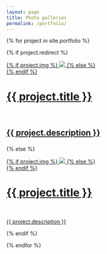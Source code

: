 ```yaml
---
layout: page
title: Photo galleries
permalink: /portfolio/
---
```


{% for project in site.portfolio %}

{% if project.redirect %}

<div class="project">
    <div class="thumbnail">
        <a href="{{ project.redirect }}" target="blank">
        {% if project.img %}
        <img class="thumbnail" src="{{ project.img }}"/>
        {% else %}
        <div class="thumbnail blankbox"></div>
        {% endif %}    
        <span>
            <h1>{{ project.title }}</h1>
            <br/>
            <h2> 
            <p>{{ project.description }}</p>
        </span>
        </a>
    </div>
</div>

{% else %}

<div class="project">
    <div class="thumbnail">
        <a href="{{ site.baseurl }}{{ project.url }}">
        {% if project.img %}
        <img class="thumbnail" src="{{ project.img }}"/>
        {% else %}
        <div class="thumbnail blankbox"></div>
        {% endif %}    
        <span>
            <h1>{{ project.title }}</h1>
            <br/>
            <p>{{ project.description }}</p>
        </span>
        </a>
    </div>
</div>

{% endif %}

{% endfor %}
